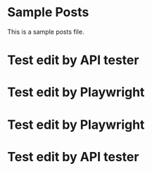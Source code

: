 # Sample Posts

This is a sample posts file.

# Test edit by API tester

# Test edit by Playwright

# Test edit by Playwright

# Test edit by API tester